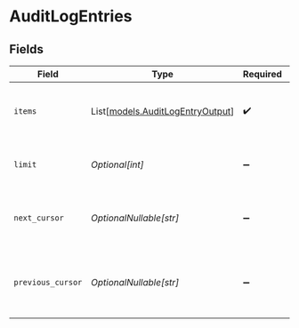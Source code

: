 # AuditLogEntries


## Fields

| Field                                                                | Type                                                                 | Required                                                             | Description                                                          | Example                                                              |
| -------------------------------------------------------------------- | -------------------------------------------------------------------- | -------------------------------------------------------------------- | -------------------------------------------------------------------- | -------------------------------------------------------------------- |
| `items`                                                              | List[[models.AuditLogEntryOutput](../models/auditlogentryoutput.md)] | :heavy_check_mark:                                                   | A list of items returned for this request.                           |                                                                      |
| `limit`                                                              | *Optional[int]*                                                      | :heavy_minus_sign:                                                   | The number of items for this page.                                   | 20                                                                   |
| `next_cursor`                                                        | *OptionalNullable[str]*                                              | :heavy_minus_sign:                                                   | The cursor pointing at the next page of items.                       | ZXhhbXBsZTE                                                          |
| `previous_cursor`                                                    | *OptionalNullable[str]*                                              | :heavy_minus_sign:                                                   | The cursor pointing at the previous page of items.                   | Xkjss7asS                                                            |